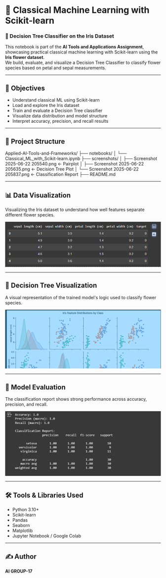 # 🧠 Classical Machine Learning with Scikit-learn  
### 🌸 Decision Tree Classifier on the Iris Dataset

This notebook is part of the **AI Tools and Applications Assignment**, showcasing practical classical machine learning with Scikit-learn using the **Iris flower dataset**.  
We build, evaluate, and visualize a Decision Tree Classifier to classify flower species based on petal and sepal measurements.

---

## 📌 Objectives

- Understand classical ML using Scikit-learn
- Load and explore the Iris dataset
- Train and evaluate a Decision Tree classifier
- Visualize data distribution and model structure
- Interpret accuracy, precision, and recall results

---

## 📂 Project Structure

Applied-AI-Tools-and-Frameworks/
├── notebooks/
│ └── Classical_ML_with_Scikit-learn.ipynb
├── screenshots/
│ ├── Screenshot 2025-06-22 205540.png ← Pairplot
│ ├── Screenshot 2025-06-22 205635.png ← Decision Tree Plot
│ └── Screenshot 2025-06-22 205837.png ← Classification Report
├── README.md



---

## 📊 Data Visualization

Visualizing the Iris dataset to understand how well features separate different flower species.

![Iris Pairplot](screenshots/Screenshot%202025-06-22%20205540.png)

---

## 🌳 Decision Tree Visualization

A visual representation of the trained model's logic used to classify flower species.

![Decision Tree](screenshots/Screenshot%202025-06-22%20205635.png)

---

## 🧪 Model Evaluation

The classification report shows strong performance across accuracy, precision, and recall.

![Classification Report](screenshots/Screenshot%202025-06-22%20205837.png)

---

## 🛠️ Tools & Libraries Used

- Python 3.10+
- Scikit-learn
- Pandas
- Seaborn
- Matplotlib
- Jupyter Notebook / Google Colab

---

## ✍️ Author

**AI GROUP-17**  



